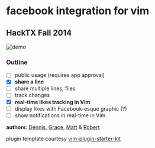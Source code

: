 facebook integration for vim
============================

HackTX Fall 2014
----------------

![demo](https://github.com/dchengy/hackathons/blob/master/hacktx/fall2014/images/FBVIMDemo.png)

### Outline
- [ ] public usage (requires app approval)  
- [x] **share a line**  
- [ ] share multiple lines, files  
- [ ] track changes  
- [x] **real-time likes tracking in Vim**  
- [ ] display likes with Facebook-esque graphic (?)  
- [ ] show notifications in real-time in Vim  

__authors__: [Dennis](https://github.com/dchengy), [Grace](https://github.com/graceshiau), [Matt](https://github.com/vexal) & [Robert](https://github.com/rfaulk)

plugin template courtesy [vim-plugin-starter-kit](https://github.com/JarrodCTaylor/vim-plugin-starter-kit)
